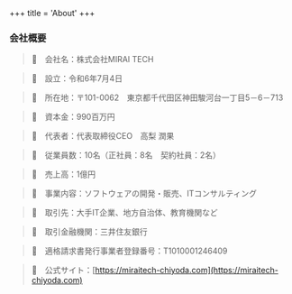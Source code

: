 +++
title = 'About'
+++

### 会社概要

>:cherry_blossom:　会社名：株式会社MIRAI TECH

>:cherry_blossom:　設立：令和6年7月4日

>:cherry_blossom:　所在地：〒101-0062　東京都千代田区神田駿河台一丁目5－6－713

>:cherry_blossom:　資本金：990百万円

>:cherry_blossom:　代表者：代表取締役CEO　高梨 潤果

>:cherry_blossom:　従業員数：10名（正社員：8名　契約社員：2名）

>:cherry_blossom:　売上高：1億円

>:cherry_blossom:　事業内容：ソフトウェアの開発・販売、ITコンサルティング

>:cherry_blossom:　取引先：大手IT企業、地方自治体、教育機関など

>:cherry_blossom:　取引金融機関：三井住友銀行

>:cherry_blossom:　適格請求書発行事業者登録番号：T1010001246409

>:cherry_blossom:　公式サイト：[https://miraitech-chiyoda.com](https://miraitech-chiyoda.com)



